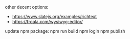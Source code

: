 other decent options:
- https://www.slatejs.org/examples/richtext
- https://froala.com/wysiwyg-editor/

update npm package:
npm run build
npm login
npm publish
